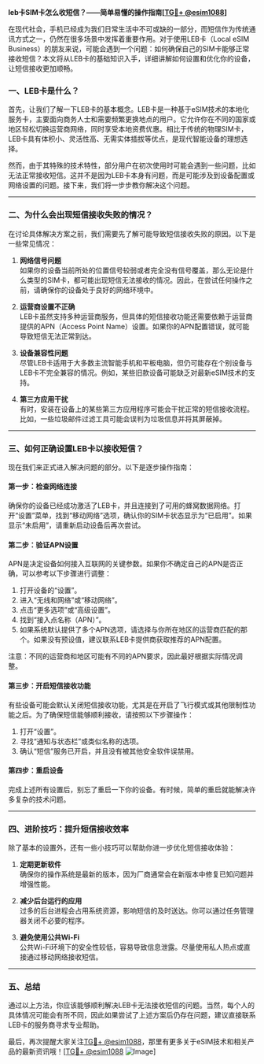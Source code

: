**leb卡SIM卡怎么收短信？——简单易懂的操作指南[[TG💪+ @esim1088](https://t.me/s/esim1088)]**

在现代社会，手机已经成为我们日常生活中不可或缺的一部分，而短信作为传统通讯方式之一，仍然在很多场景中发挥着重要作用。对于使用LEB卡（Local eSIM Business）的朋友来说，可能会遇到一个问题：如何确保自己的SIM卡能够正常接收短信？本文将从LEB卡的基础知识入手，详细讲解如何设置和优化你的设备，让短信接收更加顺畅。

### 一、LEB卡是什么？

首先，让我们了解一下LEB卡的基本概念。LEB卡是一种基于eSIM技术的本地化服务卡，主要面向商务人士和需要频繁更换地点的用户。它允许你在不同的国家或地区轻松切换运营商网络，同时享受本地资费优惠。相比于传统的物理SIM卡，LEB卡具有体积小、灵活性高、无需实体插拔等优点，是现代智能设备的理想选择。

然而，由于其特殊的技术特性，部分用户在初次使用时可能会遇到一些问题，比如无法正常接收短信。这并不是因为LEB卡本身有问题，而是可能涉及到设备配置或网络设置的问题。接下来，我们将一步步教你解决这个问题。

---

### 二、为什么会出现短信接收失败的情况？

在讨论具体解决方案之前，我们需要先了解可能导致短信接收失败的原因。以下是一些常见情况：

1. **网络信号问题**  
   如果你的设备当前所处的位置信号较弱或者完全没有信号覆盖，那么无论是什么类型的SIM卡，都可能出现短信无法接收的情况。因此，在尝试任何操作之前，请确保你的设备处于良好的网络环境中。

2. **运营商设置不正确**  
   LEB卡虽然支持多种运营商服务，但具体的短信接收功能还需要依赖于运营商提供的APN（Access Point Name）设置。如果你的APN配置错误，就可能导致短信无法正常到达。

3. **设备兼容性问题**  
   尽管LEB卡适用于大多数主流智能手机和平板电脑，但仍可能存在个别设备与LEB卡不完全兼容的情况。例如，某些旧款设备可能缺乏对最新eSIM技术的支持。

4. **第三方应用干扰**  
   有时，安装在设备上的某些第三方应用程序可能会干扰正常的短信接收流程。比如，一些垃圾邮件过滤工具可能会误判为垃圾信息并将其屏蔽掉。

---

### 三、如何正确设置LEB卡以接收短信？

现在我们来正式进入解决问题的部分。以下是逐步操作指南：

#### 第一步：检查网络连接
确保你的设备已经成功激活了LEB卡，并且连接到了可用的蜂窝数据网络。打开“设置”菜单，找到“移动网络”选项，确认你的SIM卡状态显示为“已启用”。如果显示“未启用”，请重新启动设备后再次尝试。

#### 第二步：验证APN设置
APN是决定设备如何接入互联网的关键参数。如果你不确定自己的APN是否正确，可以参考以下步骤进行调整：

1. 打开设备的“设置”。
2. 进入“无线和网络”或“移动网络”。
3. 点击“更多选项”或“高级设置”。
4. 找到“接入点名称（APN）”。
5. 如果系统默认提供了多个APN选项，请选择与你所在地区的运营商匹配的那个。如果没有预设值，建议联系LEB卡提供商获取推荐的APN配置。

注意：不同的运营商和地区可能有不同的APN要求，因此最好根据实际情况调整。

#### 第三步：开启短信接收功能
有些设备可能会默认关闭短信接收功能，尤其是在开启了飞行模式或其他限制性功能之后。为了确保短信能够顺利接收，请按照以下步骤操作：

1. 打开“设置”。
2. 寻找“通知与状态栏”或类似名称的选项。
3. 确认“短信”服务已开启，并且没有被其他安全软件误禁用。

#### 第四步：重启设备
完成上述所有设置后，别忘了重启一下你的设备。有时候，简单的重启就能解决许多复杂的技术问题。

---

### 四、进阶技巧：提升短信接收效率

除了基本的设置外，还有一些小技巧可以帮助你进一步优化短信接收体验：

1. **定期更新软件**  
   确保你的操作系统是最新的版本，因为厂商通常会在新版本中修复已知问题并增强性能。

2. **减少后台运行的应用**  
   过多的后台进程会占用系统资源，影响短信的及时送达。你可以通过任务管理器关闭不必要的程序。

3. **避免使用公共Wi-Fi**  
   公共Wi-Fi环境下的安全性较低，容易导致信息泄露。尽量使用私人热点或直接通过移动网络接收短信。

---

### 五、总结

通过以上方法，你应该能够顺利解决LEB卡无法接收短信的问题。当然，每个人的具体情况可能会有所不同，因此如果尝试了上述方案后仍存在问题，建议直接联系LEB卡的服务商寻求专业帮助。

最后，再次提醒大家关注[TG💪+ @esim1088](https://t.me/s/esim1088)，那里有更多关于eSIM技术和相关产品的最新资讯哦！[[TG💪+ @esim1088](https://t.me/s/esim1088) ![Image](https://i.postimg.cc/4NQfJmqS/Snipaste-2025-05-13-00-14-12.png)]
